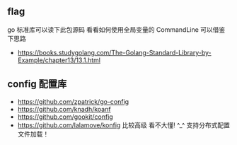 ## flag

go 标准库可以读下此包源码 看看如何使用全局变量的 CommandLine 可以借鉴下思路

- https://books.studygolang.com/The-Golang-Standard-Library-by-Example/chapter13/13.1.html

## config 配置库
- https://github.com/zpatrick/go-config
- https://github.com/knadh/koanf
- https://github.com/gookit/config
- https://github.com/lalamove/konfig 比较高级 看不大懂! ^_^ 支持分布式配置文件加载！
